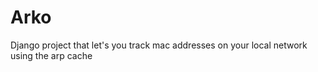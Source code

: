 # Arko
 
Django project that let's you track mac addresses on your local network using the arp cache